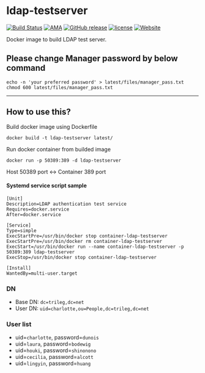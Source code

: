 # ldap-testserver
[![Build Status](https://travis-ci.org/trileg/ldap-testserver.svg?branch=master)](https://travis-ci.org/trileg/ldap-testserver)
[![AMA](https://img.shields.io/badge/ask%20me-anything-0e7fc0.svg)](https://github.com/trileg/ama)
[![GitHub release](https://img.shields.io/github/release/trileg/ldap-testserver.svg?maxAge=3600)](https://github.com/trileg/ldap-testserver/releases/latest)
[![license](https://img.shields.io/github/license/trileg/ldap-testserver.svg?maxAge=2592000)](LICENSE)
[![Website](https://img.shields.io/website-up-down-green-red/https/ldap.trileg.net.svg?maxAge=600)](https://ldap.trileg.net/)

Docker image to build LDAP test server.

## Please change Manager password by below command
```
echo -n 'your preferred password' > latest/files/manager_pass.txt
chmod 600 latest/files/manager_pass.txt
```

-----

## How to use this?
Build docker image using Dockerfile
```
docker build -t ldap-testserver latest/
```

Run docker container from builded image
```
docker run -p 50389:389 -d ldap-testserver
```
Host 50389 port <-> Container 389 port

#### Systemd service script sample
```
[Unit]
Description=LDAP authentication test service
Requires=docker.service
After=docker.service

[Service]
Type=simple
ExecStartPre=/usr/bin/docker stop container-ldap-testserver
ExecStartPre=/usr/bin/docker rm container-ldap-testserver
ExecStart=/usr/bin/docker run --name container-ldap-testserver -p 50389:389 ldap-testserver
ExecStop=/usr/bin/docker stop container-ldap-testserver

[Install]
WantedBy=multi-user.target
```

### DN
- Base DN: `dc=trileg,dc=net`
- User DN: `uid=charlotte,ou=People,dc=trileg,dc=net`

### User list
- uid=`charlotte`, password=`dunois`
- uid=`laura`, password=`bodewig`
- uid=`houki`, password=`shinonono`
- uid=`cecilia`, password=`alcott`
- uid=`lingyin`, password=`huang`
